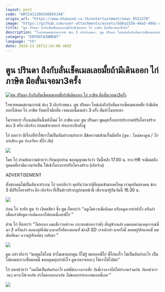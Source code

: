 ```yaml
---
layout: post
code: "ART241126035605VJ48"
origin_url: "https://www.khaosod.co.th/entertainment/news_9521270"
image: "https://github.com/user-attachments/assets/bd6a1538-46a5-488c-a9af-dd38cdfcfa5a"
title: "ตูน ปรินดา ถึงกับลั่นเช็คเมลเลยมั้ยถ้ามีเดินออก ไก่ ภาษิต มือสั่นเจอมา3ครั้ง"
description: "ใจหายหมดสถานการณ์ ช่อง 3 เลิกจ้างพนง. ตูน ปรินดา ไลน์เด้งถึงกับลั่นควรเช็คเมลเลยมั้ย ถ้ามีเดินออกไปเลย ไก่ ภาษิต รับตกใจมือสั่น เจอแบบนี้มาแล้ว 3 ครั้ง "
category: "ENTERTAINMENT"
language: "th"
date: 2024-11-26T12:54:00.460Z
---
```


# ตูน ปรินดา ถึงกับลั่นเช็คเมลเลยมั้ยถ้ามีเดินออก ไก่ ภาษิต มือสั่นเจอมา3ครั้ง

[![ตูน ปรินดา ถึงกับลั่นเช็คเมลเลยมั้ยถ้ามีเดินออก ไก่ ภาษิต มือสั่นเจอมา3ครั้ง](https://www.khaosod.co.th/wpapp/uploads/2024/11/toonkai2611679998.jpg "ตูน ปรินดา ถึงกับลั่นเช็คเมลเลยมั้ยถ้ามีเดินออก ไก่ ภาษิต มือสั่นเจอมา3ครั้ง")](https://www.khaosod.co.th/wpapp/uploads/2024/11/toonkai2611679998.jpg)

ใจหายหมดสถานการณ์ ช่อง 3 เลิกจ้างพนง. ตูน ปรินดา ไลน์เด้งถึงกับลั่นควรเช็คเมลเลยมั้ย ถ้ามีเดินออกไปเลย ไก่ ภาษิต รับตกใจมือสั่น เจอแบบนี้มาแล้ว 3 ครั้ง ลั่นทำไมบอกลา

ในรายการ เรื่องเด่นเย็นนี้หลังไมค์ ไก่ ภาษิต และ ตูน ปรินดา พูดคุยเรื่องการประกาศปรับโครงสร้าง ช่อง 3 หรือ เลิกจ้าง ก่อนเข้ารายการ ทำเอาระทึกทั้งคู่

ไก่ บอกว่า มีเรื่องที่ทำให้เราไม่เป็นอันทำงานทำการ มีข้อความเข้ามาในมือถือ _(ตูน : ไลน์ของตูน / ไก่ ทำเสียง ตูน ร้องเรียก พี่ไก่ ลั่น)_

[![](https://www.khaosod.co.th/wpapp/uploads/2024/11/toonkai2611672.jpg)](https://www.khaosod.co.th/wpapp/uploads/2024/11/toonkai2611672.jpg)

โดย ไก่ อ่านข้อความด้วยว่า เรียนทุกท่าน ขออนุญาตแจ้งว่า วันนี้หลัง 17.00 น. ทาง HR จะมีเมลถึงบุคคลที่เรามีความจำเป็น ให้เข้าโครงการปรับโครงสร้าง (เลิกจ้าง)

ADVERTISEMENT

ทั้งสองคนไม่เป็นอันจะทำงาน ไก่ บอกอีกว่า คุยกันว่าควรมีอีเมลเข้ามาเลยไหม เราคุยกันสองคน ช่อง 3 มีปรับโครงสร้าง คือ เลิกจ้าง ที่เป็นข่าวปรากฏก่อนหน้านี้ เพิ่งจะมารู้กันวันนี้ 16.30 น.

[![](https://www.khaosod.co.th/wpapp/uploads/2024/11/toonkai2611673.jpg)](https://www.khaosod.co.th/wpapp/uploads/2024/11/toonkai2611673.jpg)

ก่อน ไก่ จะทัก ตูน ว่า เงียบเชียว ซึ่ง ตูน ก็ตอบว่า _“หนูไม่ควรเช็คอีเมล หรือหนูควรทำยังไง หรือถ้าเช็คแล้วมีหนูควรเดินออกไปตอนนี้เลยพี่ไก่ ”_

ด้าน ไก่ ก็บอกว่า _“ไม่หรอก ผมเชื่อว่าหน้าจอ กระทบน้อยกว่าพี่ๆ ที่อยู่ข้างหลัง ผมเคยผ่านเหตุการณ์นี้มา 3 ครั้งแล้ว ตอนอยู่ที่เดิม และครั้งที่สองตอนที่ ช่อง3 SD เราเลิกทำ มาครั้งนี้ พอผมรู้สึกแบบนี้ ผมมือสั่นนะ ความรู้สึกเดิมๆ กลับมา ”_

[![](https://www.khaosod.co.th/wpapp/uploads/2024/11/toonkai2611674.jpg)](https://www.khaosod.co.th/wpapp/uploads/2024/11/toonkai2611674.jpg)

ตูน กล่าวอีกว่า “พอตูนได้ไลน์ ทำไมเขาบอกตูน ก็ไม่รู้ พอบอกพี่ไก่ พี่ไก่ตกใจ ไม่เป็นอันทำอะไร เป็นไปตามสภาวะสื่อตอนนี้ ขอบคุณทุกกำลังใจ ดูพวกเราเยอะๆ ให้เราได้ไปต่อ”

ไก่ บอกด้วยว่า _“ผมไม่เป็นอันทำอะไร แต่พี่น้องวงการสื่อ วันนี้เราอาจไม่ได้ทำงานร่วมกัน วันหน้าเราวนๆ มาจะได้เจอกัน ทำไมมาบอกลากัน ไม่ชอบบรรยากาศแบบนี้เลย ”_

[![](https://www.khaosod.co.th/wpapp/uploads/2024/11/toonkai2611675.jpg)](https://www.khaosod.co.th/wpapp/uploads/2024/11/toonkai2611675.jpg)